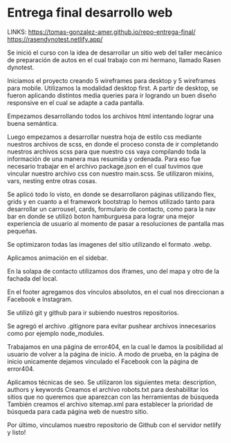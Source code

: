 # Entrega final desarrollo web
LINKS:
https://tomas-gonzalez-amer.github.io/repo-entrega-final/
https://rasendynotest.netlify.app/

Se inició el curso con la idea de desarrollar un sitio web del taller mecánico de preparación de autos en el cual trabajo con mi hermano, llamado Rasen dynotest.

Iniciamos el proyecto creando 5 wireframes para desktop y 5 wireframes para mobile. Utilizamos la modalidad desktop first.
A partir de desktop, se fueron aplicando distintos media queries para ir logrando un buen diseño responsive en el cual se adapte a cada pantalla.

Empezamos desarrollando todos los archivos html intentando lograr una buena semántica.

Luego empezamos a desarrollar nuestra hoja de estilo css mediante nuestros archivos de scss,  en donde el proceso consta de ir completando nuestros archivos scss para que nuestro css vaya compilando toda la información de una manera mas resumida y ordenada. Para eso fue necesario trabajar en el archivo package.json en el cual tuvimos que vincular nuestro archivo css con nuestro main.scss.
Se utilizaron mixins, vars, nesting entre otras cosas.

Se aplicó todo lo visto, en donde se desarrollaron páginas utilizando flex, grids y en cuanto a el framework bootstrap lo hemos utilizado tanto para desarrollar un carrousel, cards, formulario de contacto, como para la nav bar en donde se utilizó boton hamburguesa para lograr una mejor experiencia de usuario al momento de pasar a resoluciones de pantalla mas pequeñas.

Se optimizaron todas las imagenes del sitio utilizando el formato .webp.

Aplicamos animación en el sidebar.

En la solapa de contacto utilizamos dos iframes, uno del mapa y otro de la fachada del local.

En el footer agregamos dos vínculos absolutos, en el cual nos direccionan a Facebook e Instagram.

Se utilizó git y github para ir subiendo nuestros repositorios.

Se agregó el archivo .gitignore para evitar pushear archivos innecesarios como por ejemplo node_modules.

Trabajamos en una página de error404, en la cual le damos la posibilidad al usuario de volver a la página de inicio. A modo de prueba, en la página de inicio unicamente dejamos vinculado el Facebook con la página de error404.

Aplicamos técnicas de seo.
Se utilizaron los siguientes meta: description, authors y keywords
Creamos el archivo robots.txt para deshabilitar los sitios que no queremos que aparezcan con las herramientas de búsqueda
También creamos el archivo sitemap.xml para establecer la prioridad de búsqueda para cada página web de nuestro sitio.

Por último, vinculamos nuestro repositorio de Github con el servidor netlify y listo!



